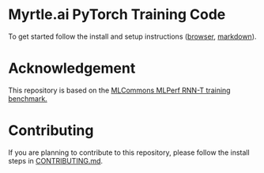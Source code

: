 # Myrtle.ai PyTorch Training Code

To get started follow the install and setup instructions ([browser](https://caiman-asr.myrtle.ai/training/installation.html), [markdown](./../docs/src/training/installation.md)).

# Acknowledgement <a name="ack"></a>

This repository is based on the [MLCommons MLPerf RNN-T training benchmark.](https://github.com/mlcommons/training/tree/master/rnn_speech_recognition/pytorch)

# Contributing

If you are planning to contribute to this repository, please follow the install steps in [CONTRIBUTING.md](CONTRIBUTING.md#dev_install).
